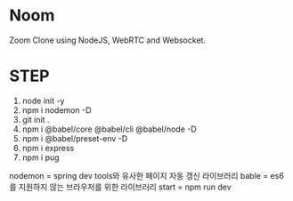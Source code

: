 # Noom

Zoom Clone using NodeJS, WebRTC and Websocket.



# STEP

1. node init -y
2. npm i nodemon -D    
3. git init .
4. npm i @babel/core @babel/cli @babel/node -D
5. npm i @babel/preset-env -D
6. npm i express
7. npm i pug



nodemon = spring dev tools와 유사한 페이지 자동 갱신 라이브러리
bable = es6를 지원하지 않는 브라우저를 위한 라이브러리
start = npm run dev